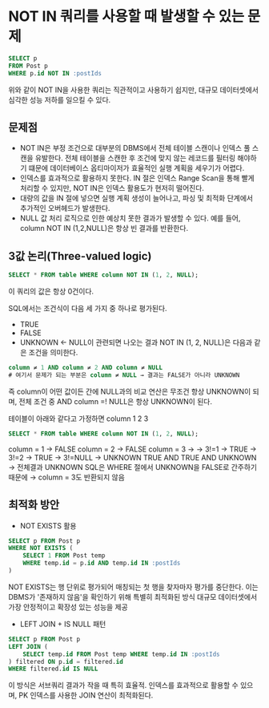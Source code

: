 # NOT IN 쿼리를 사용할 때 발생할 수 있는 문제
```SQL
SELECT p 
FROM Post p
WHERE p.id NOT IN :postIds
```
위와 같이 NOT IN을 사용한 쿼리는 직관적이고 사용하기 쉽지만, 대규모 데이터셋에서 심각한 성능 저하를 일으킬 수 있다.

## 문제점
- NOT IN은 부정 조건으로 대부분의 DBMS에서 전체 테이블 스캔이나 인덱스 풀 스캔을 유발한다.
전체 테이블을 스캔한 후 조건에 맞지 않는 레코드를 필터링 해야하기 떄문에 데이터베이스 옵티마이저가 효율적인 실행 계획을 세우기가 어렵다.
- 인덱스를 효과적으로 활용하지 못한다.
IN 절은 인덱스 Range Scan을 통해 빨게 처리할 수 있지만, NOT IN은 인덱스 활용도가 현저히 떨어진다.
- 대량의 값을 IN 절에 넣으면 실행 계획 생성이 늘어나고, 파싱 및 최적화 단계에서 추가적인 오버헤드가 발생한다.
- NULL 값 처리 로직으로 인한 예상치 못한 결과가 발생할 수 있다. 예를 들어, column NOT IN (1,2,NULL)은 항상 빈 결과를 반환한다.

## 3값 논리(Three-valued logic)
```sql
SELECT * FROM table WHERE column NOT IN (1, 2, NULL);
```
이 쿼리의 값은 항상 0건이다.

SQL에서는 조건식이 다음 세 가지 중 하나로 평가된다.
- TRUE
- FALSE
- UNKNOWN <- NULL이 관련되면 나오는 결과
NOT IN (1, 2, NULL)은 다음과 같은 조건을 의미한다.
```sql
column ≠ 1 AND column ≠ 2 AND column ≠ NULL
# 여기서 문제가 되는 부분은 column ≠ NULL → 결과는 FALSE가 아니라 UNKNOWN
```
즉 column이 어떤 값이든 간에 NULL과의 비교 연산은 무조건 항상 UNKNOWN이 되며,
전체 조건 중 AND column =! NULL은 항상 UNKNOWN이 된다.

테이블이 아래와 같다고 가정하면
column
1
2
3
```sql
SELECT * FROM table WHERE column NOT IN (1, 2, NULL);
```
column = 1 -> FALSE
column = 2 -> FALSE
column = 3 ->
    -> 3!=1 -> TRUE
    -> 3!=2 -> TRUE
    -> 3!=NULL -> UNKNOWN
TRUE AND TRUE AND UNKNOWN -> 전체결과 UNKNOWN
SQL은 WHERE 절에서 UNKNOWN을 FALSE로 간주하기 때문에
→ column = 3도 반환되지 않음


## 최적화 방안
- NOT EXISTS 활용
```sql
SELECT p FROM Post p
WHERE NOT EXISTS (
    SELECT 1 FROM Post temp
    WHERE temp.id = p.id AND temp.id IN :postIds
)
```
NOT EXISTS는 행 단위로 평가되어 매칭되는 첫 행을 찾자마자 평가를 중단한다.
이는 DBMS가 '존재하지 않음'을 확인하기 위해 특별히 최적화된 방식
대규모 데이터셋에서 가장 안정적이고 확장성 있는 성능을 제공

- LEFT JOIN + IS NULL 패턴
```sql
SELECT p FROM Post p 
LEFT JOIN (
    SELECT temp.id FROM Post temp WHERE temp.id IN :postIds
) filtered ON p.id = filtered.id
WHERE filtered.id IS NULL
```
이 방식은 서브쿼리 결과가 작을 때 특히 효율적. 인덱스를 효과적으로 활용할 수 있으며, PK 인덱스를 사용한 JOIN 연산이 최적화된다.